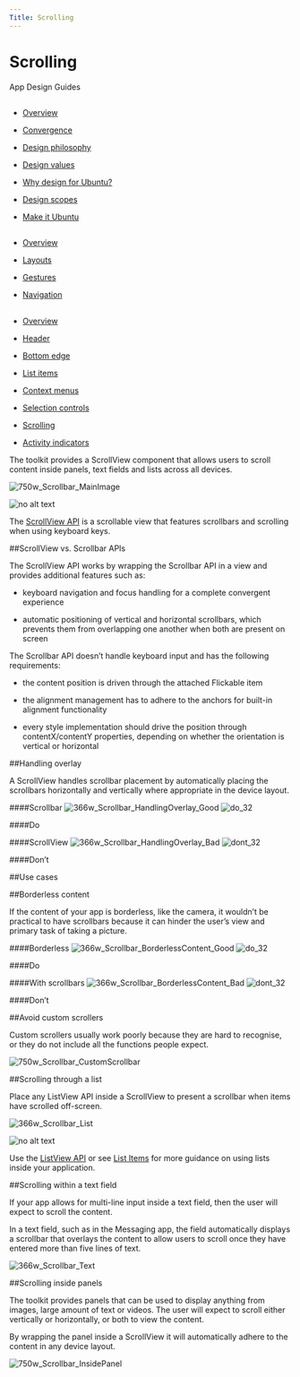 ```yaml
---
Title: Scrolling
---
```


# Scrolling

App Design Guides


##


-  [Overview](/apps/design/get-started/)

-  [Convergence](/apps/design/get-started/convergence)

-  [Design philosophy](/apps/design/get-started/design-philosophy)

-  [Design values](/apps/design/get-started/design-values)

-  [Why design for Ubuntu?](/apps/design/get-started/why-design-for-ubuntu)

-  [Design scopes](/apps/design/get-started/design-scopes)

-  [Make it Ubuntu](/apps/design/get-started/make-it-ubuntu)


##


-  [Overview](/apps/design/patterns/)

-  [Layouts](/apps/design/patterns/layouts)

-  [Gestures](/apps/design/patterns/gestures)

-  [Navigation](/apps/design/patterns/navigation)


##


-  [Overview](/apps/design/building-blocks/)

-  [Header](/apps/design/building-blocks/header)

-  [Bottom edge](/apps/design/building-blocks/bottom-edge)

-  [List items](/apps/design/building-blocks/list-items)

-  [Context menus](/apps/design/building-blocks/context-menus)

-  [Selection controls](/apps/design/building-blocks/selection-controls)

-  [Scrolling](/apps/design/building-blocks/scrolling)

-  [Activity indicators](/apps/design/building-blocks/activity-indicators)


The toolkit provides a ScrollView component that allows users to scroll content inside panels, text fields and lists across all devices.

![750w_Scrollbar_MainImage](https://assets.ubuntu.com/v1/3b6f6d0a-750w_Scrollbar_MainImage.png)


![no alt text](https://assets.ubuntu.com/v1/608696e3-developer_links.png)


The  [ScrollView API](https://developer.ubuntu.com/api/apps/design/qml/sdk-15.04.4/Ubuntu.Components.ScrollView/) is a scrollable view that features scrollbars and scrolling when using keyboard keys.


##ScrollView vs. Scrollbar APIs


The ScrollView API works by wrapping the Scrollbar API in a view and provides additional features such as:


- keyboard navigation and focus handling for a complete convergent experience

- automatic positioning of vertical and horizontal scrollbars, which prevents them from overlapping one another when both are present on screen


The Scrollbar API doesn’t handle keyboard input and has the following requirements:


- the content position is driven through the attached Flickable item

- the alignment management has to adhere to the anchors for built-in alignment functionality

- every style implementation should drive the position through contentX/contentY properties, depending on whether the orientation is vertical or horizontal


##Handling overlay


A ScrollView handles scrollbar placement by automatically placing the scrollbars horizontally and vertically where appropriate in the device layout.


####Scrollbar
![366w_Scrollbar_HandlingOverlay_Good](https://assets.ubuntu.com/v1/6591cecc-366w_Scrollbar_HandlingOverlay_Good.png)
![do_32](https://assets.ubuntu.com/v1/74c13c17-do_32+%281%29.png)

####Do


####ScrollView
![366w_Scrollbar_HandlingOverlay_Bad](https://assets.ubuntu.com/v1/3a6877c8-366w_Scrollbar_HandlingOverlay_Bad.png)
![dont_32](https://assets.ubuntu.com/v1/01fb853b-dont_32.png)

####Don’t


##Use cases

##Borderless content


If the content of your app is borderless, like the camera, it wouldn’t be practical to have scrollbars because it can hinder the user’s view and primary task of taking a picture.


####Borderless
![366w_Scrollbar_BorderlessContent_Good](https://assets.ubuntu.com/v1/4fcd5fea-366w_Scrollbar_BorderlessContent_Good.png)
![do_32](https://assets.ubuntu.com/v1/74c13c17-do_32+%281%29.png)

####Do


####With scrollbars
![366w_Scrollbar_BorderlessContent_Bad](https://assets.ubuntu.com/v1/d375f85c-366w_Scrollbar_BorderlessContent_Bad.png)
![dont_32](https://assets.ubuntu.com/v1/01fb853b-dont_32.png)

####Don’t


##Avoid custom scrollers


Custom scrollers usually work poorly because they are hard to recognise, or they do not include all the functions people expect.

![750w_Scrollbar_CustomScrollbar](https://assets.ubuntu.com/v1/c7a23911-750w_Scrollbar_CustomScrollbar.png)


##Scrolling through a list


Place any ListView API inside a ScrollView to present a scrollbar when items have scrolled off-screen.


![366w_Scrollbar_List](https://assets.ubuntu.com/v1/312f5973-366w_Scrollbar_List.png)


![no alt text](https://assets.ubuntu.com/v1/608696e3-developer_links.png)


Use the  [ListView API](https://developer.ubuntu.com/api/apps/design/qml/sdk-15.04.5/QtQuick.ListView/) or see  [List Items](/apps/design/building-blocks/list-items) for more guidance on using lists inside your application.


##Scrolling within a text field


If your app allows for multi-line input inside a text field, then the user will expect to scroll the content.


In a text field, such as in the Messaging app, the field automatically displays a scrollbar that overlays the content to allow users to scroll once they have entered more than five lines of text.


![366w_Scrollbar_Text](https://assets.ubuntu.com/v1/a2adf439-366w_Scrollbar_Text.png)


##Scrolling inside panels


The toolkit provides panels that can be used to display anything from images, large amount of text or videos. The user will expect to scroll either vertically or horizontally, or both to view the content.


By wrapping the panel inside a ScrollView it will automatically adhere to the content in any device layout.

![750w_Scrollbar_InsidePanel](https://assets.ubuntu.com/v1/f9e5b0bb-750w_Scrollbar_InsidePanel.png)


